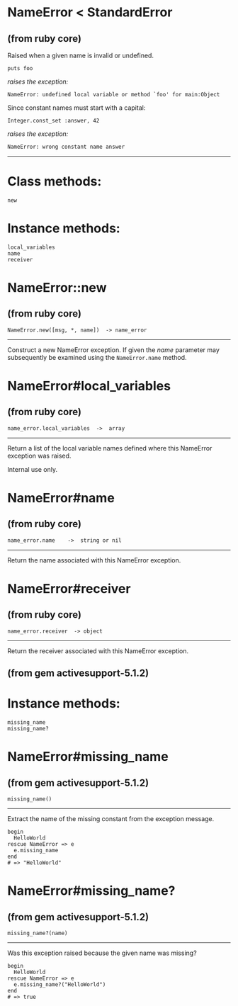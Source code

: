 # NameError < StandardError

(from ruby core)
---
Raised when a given name is invalid or undefined.

    puts foo

*raises the exception:*

    NameError: undefined local variable or method `foo' for main:Object

Since constant names must start with a capital:

    Integer.const_set :answer, 42

*raises the exception:*

    NameError: wrong constant name answer
---
# Class methods:

    new

# Instance methods:

    local_variables
    name
    receiver

# NameError::new

(from ruby core)
---
    NameError.new([msg, *, name])  -> name_error

---

Construct a new NameError exception. If given the *name* parameter may
subsequently be examined using the `NameError.name` method.


# NameError#local_variables

(from ruby core)
---
    name_error.local_variables  ->  array

---

Return a list of the local variable names defined where this NameError
exception was raised.

Internal use only.


# NameError#name

(from ruby core)
---
    name_error.name    ->  string or nil

---

Return the name associated with this NameError exception.


# NameError#receiver

(from ruby core)
---
    name_error.receiver  -> object

---

Return the receiver associated with this NameError exception.


(from gem activesupport-5.1.2)
---
# Instance methods:

    missing_name
    missing_name?

# NameError#missing_name

(from gem activesupport-5.1.2)
---
    missing_name()

---

Extract the name of the missing constant from the exception message.

    begin
      HelloWorld
    rescue NameError => e
      e.missing_name
    end
    # => "HelloWorld"


# NameError#missing_name?

(from gem activesupport-5.1.2)
---
    missing_name?(name)

---

Was this exception raised because the given name was missing?

    begin
      HelloWorld
    rescue NameError => e
      e.missing_name?("HelloWorld")
    end
    # => true


